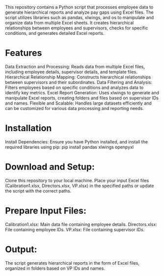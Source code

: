 This repository contains a Python script that processes employee data to generate hierarchical reports and analyze pay gaps using Excel files. The script utilizes libraries such as pandas, xlwings, and os to manipulate and organize data from multiple Excel sheets. It creates hierarchical relationships between employees and supervisors, checks for specific conditions, and generates detailed Excel reports.

# Features
Data Extraction and Processing: Reads data from multiple Excel files, including employee details, supervisor details, and template files.
Hierarchical Relationship Mapping: Constructs hierarchical relationships between supervisors and their subordinates.
Data Filtering and Analysis: Filters employees based on specific conditions and analyzes data to identify key metrics.
Excel Report Generation: Uses xlwings to generate and manipulate Excel reports, creating folders and files based on supervisor IDs and names.
Flexible and Scalable: Handles large datasets efficiently and can be customized for various data processing and reporting needs.

# Installation
Install Dependencies: Ensure you have Python installed, and install the required libraries using pip:
pip install pandas xlwings openpyxl

# Download and Setup:

Clone this repository to your local machine.
Place your input Excel files (Calibration1.xlsx, Directors.xlsx, VP.xlsx) in the specified paths or update the script with the correct paths.

# Prepare Input Files:

Calibration1.xlsx: Main data file containing employee details.
Directors.xlsx: File containing employee IDs.
VP.xlsx: File containing supervisor IDs.

# Output:

The script generates hierarchical reports in the form of Excel files, organized in folders based on VP IDs and names.
